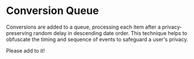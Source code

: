 # Conversion Queue

Conversions are added to a queue, processing each item after a privacy-preserving random delay in descending date order. This technique helps to obfuscate the timing and sequence of events to safeguard a user's privacy.

Please add to it!
